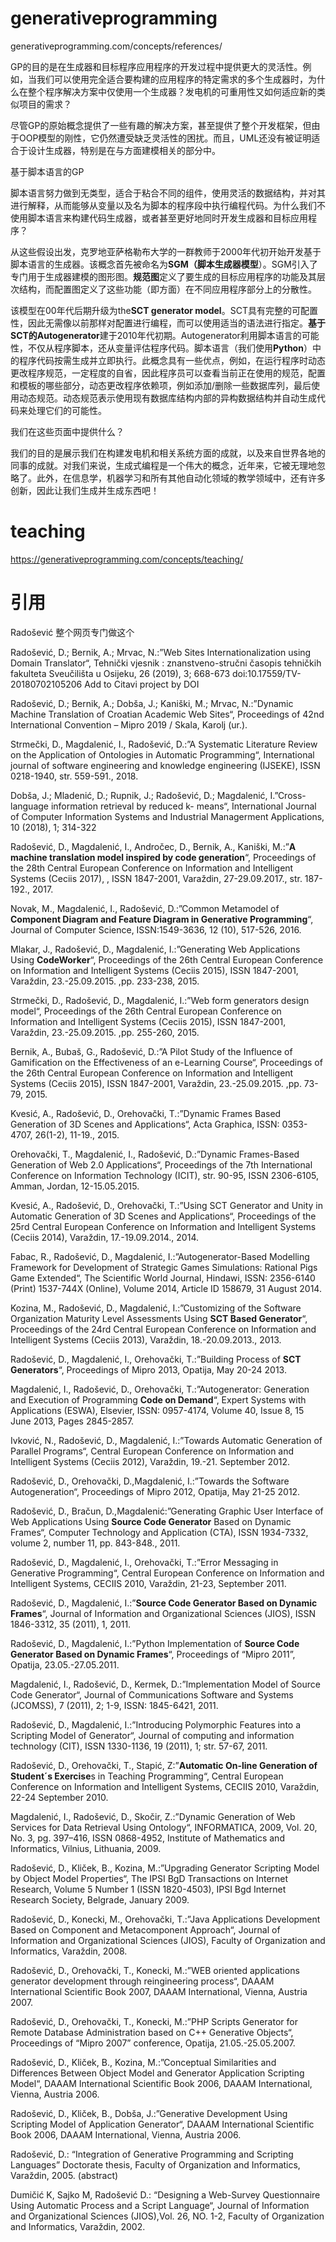 # generativeprogramming




generativeprogramming.com/concepts/references/








GP的目的是在生成器和目标程序应用程序的开发过程中提供更大的灵活性。例如，当我们可以使用完全适合要构建的应用程序的特定需求的多个生成器时，为什么在整个程序解决方案中仅使用一个生成器？发电机的可重用性又如何适应新的类似项目的需求？

尽管GP的原始概念提供了一些有趣的解决方案，甚至提供了整个开发框架，但由于OOP模型的刚性，它仍然遭受缺乏灵活性的困扰。而且，UML还没有被证明适合于设计生成器，特别是在与方面建模相关的部分中。

基于脚本语言的GP

脚本语言努力做到无类型，适合于粘合不同的组件，使用灵活的数据结构，并对其进行解释，从而能够从变量以及名为脚本的程序段中执行编程代码。为什么我们不使用脚本语言来构建代码生成器，或者甚至更好地同时开发生成器和目标应用程序？

从这些假设出发，克罗地亚萨格勒布大学的一群教师于2000年代初开始开发基于脚本语言的生成器。该概念首先被命名为**SGM（脚本生成器模型**）。SGM引入了专门用于生成器建模的图形图。**规范图**定义了要生成的目标应用程序的功能及其层次结构，而配置图定义了这些功能（即方面）在不同应用程序部分上的分散性。

该模型在00年代后期升级为the**SCT generator model**。SCT具有完整的可配置性，因此无需像以前那样对配置进行编程，而可以使用适当的语法进行指定。**基于SCT的Autogenerator**建于2010年代初期。Autogenerator利用脚本语言的可能性，不仅从程序脚本，还从变量评估程序代码。脚本语言（我们使用**Python**）中的程序代码按需生成并立即执行。此概念具有一些优点，例如，在运行程序时动态更改程序规范，一定程度的自省，因此程序员可以查看当前正在使用的规范，配置和模板的哪些部分，动态更改程序依赖项，例如添加/删除一些数据库列，最后使用动态规范。动态规范表示使用现有数据库结构内部的异构数据结构并自动生成代码来处理它们的可能性。

我们在这些页面中提供什么？

我们的目的是展示我们在构建发电机和相关系统方面的成就，以及来自世界各地的同事的成就。对我们来说，生成式编程是一个伟大的概念，近年来，它被无理地忽略了。此外，在信息学，机器学习和所有其他自动化领域的教学领域中，还有许多创新，因此让我们生成并生成东西吧！











# teaching



https://generativeprogramming.com/concepts/teaching/






# 引用

Radošević 整个网页专门做这个






Radošević, D.; Bernik, A.; Mrvac, N.:”Web Sites Internationalization using Domain Translator“, Tehnički vjesnik : znanstveno-stručni časopis tehničkih fakulteta Sveučilišta u Osijeku, 26 (2019), 3; 668-673 doi:10.17559/TV-20180702105206 Add to Citavi project by DOI

Radošević, D.; Bernik, A.; Dobša, J.; Kaniški, M.; Mrvac, N.:”Dynamic Machine Translation of Croatian Academic Web Sites“, Proceedings of 42nd International Convention – Mipro 2019 / Skala, Karolj (ur.).

Strmečki, D., Magdalenić, I., Radošević, D.:”A Systematic Literature Review on the Application of Ontologies in Automatic Programming“, International journal of software engineering and knowledge engineering (IJSEKE), ISSN 0218-1940, str. 559-591., 2018.

Dobša, J.; Mladenić, D.; Rupnik, J.; Radošević, D.; Magdalenić, I.”Cross-language information retrieval by reduced k- means“, International Journal of Computer Information Systems and Industrial Managerment Applications, 10 (2018), 1; 314-322

Radošević, D., Magdalenić, I., Andročec, D., Bernik, A., Kaniški, M.:”**A machine translation model inspired by code generation**“, Proceedings of the 28th Central European Conference on Information and Intelligent Systems (Ceciis 2017), , ISSN 1847-2001, Varaždin, 27-29.09.2017., str. 187-192., 2017.

Novak, M., Magdalenić, I., Radošević, D.:”Common Metamodel of **Component Diagram and Feature Diagram in Generative Programming**“, Journal of Computer Science, ISSN:1549-3636, 12 (10), 517-526, 2016.

Mlakar, J., Radošević, D., Magdalenić, I.:”Generating Web Applications Using **CodeWorker**“, Proceedings of the 26th Central European Conference on Information and Intelligent Systems (Ceciis 2015), ISSN 1847-2001, Varaždin, 23.-25.09.2015. ,pp. 233-238, 2015.

Strmečki, D., Radošević, D., Magdalenić, I.:”Web form generators design model“, Proceedings of the 26th Central European Conference on Information and Intelligent Systems (Ceciis 2015), ISSN 1847-2001, Varaždin, 23.-25.09.2015. ,pp. 255-260, 2015.

Bernik, A., Bubaš, G., Radošević, D.:”A Pilot Study of the Influence of Gamification on the Effectiveness of an e-Learning Course“, Proceedings of the 26th Central European Conference on Information and Intelligent Systems (Ceciis 2015), ISSN 1847-2001, Varaždin, 23.-25.09.2015. ,pp. 73-79, 2015.

Kvesić, A., Radošević, D., Orehovački, T.:”Dynamic Frames Based Generation of 3D Scenes and Applications“, Acta Graphica, ISSN: 0353-4707, 26(1-2), 11-19., 2015.

Orehovački, T., Magdalenić, I., Radošević, D.:”Dynamic Frames-Based Generation of Web 2.0 Applications“, Proceedings of the 7th International Conference on Information Technology (ICIT), str. 90-95, ISSN 2306-6105, Amman, Jordan, 12-15.05.2015.

Kvesić, A., Radošević, D., Orehovački, T.:”Using SCT Generator and Unity in Automatic Generation of 3D Scenes and Applications“, Proceedings of the 25rd Central European Conference on Information and Intelligent Systems (Ceciis 2014), Varaždin, 17.-19.09.2014., 2014.

Fabac, R., Radošević, D., Magdalenić, I.:”Autogenerator-Based Modelling Framework for Development of Strategic Games Simulations: Rational Pigs Game Extended“, The Scientific World Journal, Hindawi, ISSN: 2356-6140 (Print) 1537-744X (Online), Volume 2014, Article ID 158679, 31 August 2014.

Kozina, M., Radošević, D., Magdalenić, I.:”Customizing of the Software Organization Maturity Level Assessments Using **SCT Based Generator**“, Proceedings of the 24rd Central European Conference on Information and Intelligent Systems (Ceciis 2013), Varaždin, 18.-20.09.2013., 2013.

Radošević, D., Magdalenić, I., Orehovački, T.:”Building Process of **SCT Generators**“, Proceedings of Mipro 2013, Opatija, May 20-24 2013.

Magdalenić, I., Radošević, D., Orehovački, T.:”Autogenerator: Generation and Execution of Programming **Code on Demand**“, Expert Systems with Applications (ESWA), Elsevier, ISSN: 0957-4174, Volume 40, Issue 8, 15 June 2013, Pages 2845-2857.

Ivković, N., Radošević, D., Magdalenić, I.:”Towards Automatic Generation of Parallel Programs“, Central European Conference on Information and Intelligent Systems (Ceciis 2012), Varaždin, 19.-21. September 2012.

Radošević, D., Orehovački, D.,Magdalenić, I.:”Towards the Software Autogeneration“, Proceedings of Mipro 2012, Opatija, May 21-25 2012.

Radošević, D., Bračun, D.,Magdalenić:”Generating Graphic User Interface of Web Applications Using **Source Code Generator** Based on Dynamic Frames“, Computer Technology and Application (CTA), ISSN 1934-7332, volume 2, number 11, pp. 843-848., 2011.

Radošević, D., Magdalenić, I., Orehovački, T.:”Error Messaging in Generative Programming“, Central European Conference on Information and Intelligent Systems, CECIIS 2010, Varaždin, 21-23, September 2011.

Radošević, D., Magdalenić, I.:”**Source Code Generator Based on Dynamic Frames**“, Journal of Information and Organizational Sciences (JIOS), ISSN 1846-3312, 35 (2011), 1, 2011.

Radošević, D., Magdalenić, I.:”Python Implementation of **Source Code Generator Based on Dynamic Frames**“, Proceedings of “Mipro 2011”, Opatija, 23.05.-27.05.2011.

Magdalenić, I., Radošević, D., Kermek, D.:”Implementation Model of Source Code Generator“, Journal of Communications Software and Systems (JCOMSS), 7 (2011), 2; 1-9, ISSN: 1845-6421, 2011.

Radošević, D., Magdalenić, I.:”Introducing Polymorphic Features into a Scripting Model of Generator“, Journal of computing and information technology (CIT), ISSN 1330-1136, 19 (2011), 1; str. 57-67, 2011.

Radošević, D., Orehovački, T., Stapić, Z:”**Automatic On-line Generation of Student´s Exercise**s in Teaching Programming“, Central European Conference on Information and Intelligent Systems, CECIIS 2010, Varaždin, 22-24 September 2010.

Magdalenić, I., Radošević, D., Skočir, Z.:”Dynamic Generation of Web Services for Data Retrieval Using Ontology“, INFORMATICA, 2009, Vol. 20, No. 3, pg. 397–416, ISSN 0868-4952, Institute of Mathematics and Informatics, Vilnius, Lithuania, 2009.

Radošević, D., Kliček, B., Kozina, M.:”Upgrading Generator Scripting Model by Object Model Properties“, The IPSI BgD Transactions on Internet Research, Volume 5 Number 1 (ISSN 1820-4503), IPSI Bgd Internet Research Society, Belgrade, January 2009.

Radošević, D., Konecki, M., Orehovački, T.:”Java Applications Development Based on Component and Metacomponent Approach“, Journal of Information and Organizational Sciences (JIOS), Faculty of Organization and Informatics, Varaždin, 2008.

Radošević, D., Orehovački, T., Konecki, M.:”WEB oriented applications generator development through reingineering process“, DAAAM International Scientific Book 2007, DAAAM International, Vienna, Austria 2007.

Radošević, D., Orehovački, T., Konecki, M.:”PHP Scripts Generator for Remote Database Administration based on C++ Generative Objects“, Proceedings of “Mipro 2007” conference, Opatija, 21.05.-25.05.2007.

Radošević, D., Kliček, B., Kozina, M.:”Conceptual Similarities and Differences Between Object Model and Generator Application Scripting Model“, DAAAM International Scientific Book 2006, DAAAM International, Vienna, Austria 2006.

Radošević, D., Kliček, B., Dobša, J.:”Generative Development Using Scripting Model of Application Generator“, DAAAM International Scientific Book 2006, DAAAM International, Vienna, Austria 2006.

Radošević, D.: “Integration of Generative Programming and Scripting Languages” Doctorate thesis, Faculty of Organization and Informatics, Varaždin, 2005. (abstract)

Dumičić K, Sajko M, Radošević D.: “Designing a Web-Survey Questionnaire Using Automatic Process and a Script Language“, Journal of Information and Organizational Sciences (JIOS),Vol. 26, NO. 1-2, Faculty of Organization and Informatics, Varaždin, 2002.










